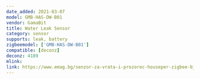 ```yaml
---
date_added: 2021-03-07
model: GMB-HAS-DW-B01
vendor: GamaBit
title: Water Leak Sensor
category: sensor
supports: leak, battery
zigbeemodel: ['GMB-HAS-DW-B01']
compatible: [deconz]
deconz: 4189
mlink: 
link: https://www.emag.bg/senzor-za-vrata-i-prozorec-houseper-zigbee-bjal-gmb-has-dw-b01-white/pd/DHVQ9DMBM/
---
```

